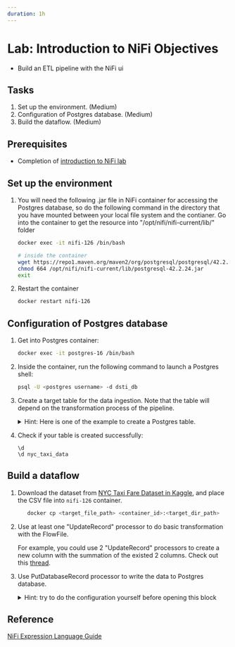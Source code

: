 ```yaml
---
duration: 1h
---
```


# Lab: Introduction to NiFi Objectives

- Build an ETL pipeline with the NiFi ui

## Tasks

1. Set up the environment. (Medium)
2. Configuration of Postgres database. (Medium)
3. Build the dataflow. (Medium)

## Prerequisites

- Completion of [introduction to NiFi lab](../08.nifi-dataflow/lab-01-introduction-to-nifi.md)

## Set up the environment

1. You will need the following .jar file in NiFi container for accessing the Postgres database, so do the following command in the directory that you have mounted between your local file system and the contianer. Go into the container to get the resource into "/opt/nifi/nifi-current/lib/" folder

   ```bash
   docker exec -it nifi-126 /bin/bash
   ```

   ```bash
   # inside the container
   wget https://repo1.maven.org/maven2/org/postgresql/postgresql/42.2.24/postgresql-42.2.24.jar -O /opt/nifi/nifi-current/lib/postgresql-42.2.24.jar
   chmod 664 /opt/nifi/nifi-current/lib/postgresql-42.2.24.jar
   exit
   ```

2. Restart the container

   ```bash
   docker restart nifi-126
   ```

## Configuration of Postgres database

1. Get into Postgres container:

   ```bash
   docker exec -it postgres-16 /bin/bash
   ```

2. Inside the container, run the following command to launch a Postgres shell:

   ```bash
   psql -U <postgres username> -d dsti_db
   ```

3. Create a target table for the data ingestion. Note that the table will depend on the transformation process of the pipeline. 

   <details>
      <summary>
      Hint: Here is one of the example to create a Postgres table.</summary>

      Check the [SQL script](./lab-resources/db_create_table.sql)
   </details>

4. Check if your table is created successfully:

   ```
   \d
   \d nyc_taxi_data
   ```

## Build a dataflow

1. Download the dataset from [NYC Taxi Fare Dataset in Kaggle](https://www.kaggle.com/datasets/diishasiing/revenue-for-cab-drivers?resource=download), and place the CSV file into `nifi-126` container.

   ```bash
      docker cp <target_file_path> <container_id>:<target_dir_path>
   ```

2. Use at least one "UpdateRecord" processor to do basic transformation with the FlowFile.

   For example, you could use 2 "UpdateRecord" processors to create a new column with the summation of the existed 2 columns. Check out this [thread](https://stackoverflow.com/questions/59047115/add-two-columns-together-using-apache-nifi).

3. Use PutDatabaseRecord processor to write the data to Postgres database.

   <details>
      <summary>
      Hint: try to do the configuration yourself before opening this block</summary>

      #### configuration of processor "PutDatabaseRecord"

      - Record Reader: `CSVReader`
      - Statement Type: `INSERT`
      - Database Connection Pooling Service: `DBCPConnectionPool`
      - Table Name: `<table name>`


      #### and in the controller of "DBCPConnectionPool"

      - Database Connection URL: `jdbc:postgresql://<ip addr of the container>:5432/dsti_db`
      - Database Driver Class Name: `org.postgresql.Driver`
      - Database Driver Location(s): `/opt/nifi/nifi-current/lib/postgresql-42.2.24.jar`
      - Database User: `<postgres username>`
      - Password: `<postgres password>`

   </details>

## Reference

[NiFi Expression Language Guide](https://nifi.apache.org/docs/nifi-docs/html/expression-language-guide.html)
